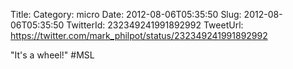 Title: 
Category: micro
Date: 2012-08-06T05:35:50
Slug: 2012-08-06T05:35:50
TwitterId: 232349241991892992
TweetUrl: https://twitter.com/mark_philpot/status/232349241991892992

"It's a wheel!" #MSL